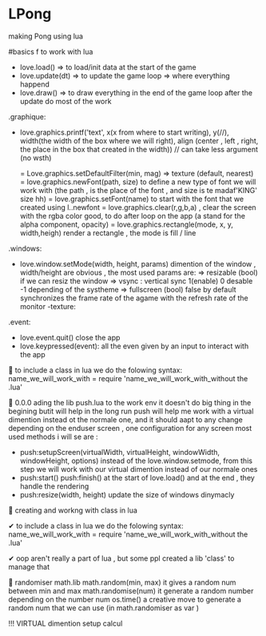 # LPong
making Pong using lua

#basics f to work with lua

- love.load() => to load/init data at the start of the game 
- love.update(dt) => to update the game loop => where everything happend
- love.draw() => to draw everything in the end of the game loop after the update do most of the work

.graphique:
- love.graphics.printf('text', x(x from where to start writing), y(//), width(the width of the box where we will right), align (center , left , right, the place in the box that created in the width)) // can take less argument (no wsth)

     =  Love.graphics.setDefaultFilter(min, mag) => texture (default, nearest)
     =  love.graphics.newFont(path, size) to define a new type of font we will work with (the path , is the place of the font , and size is te madaf'KING' size hh)
     = love.graphics.setFont(name) to start with the font that we created using l..newfont
     = love.graphics.clear(r,g,b,a) , clear the screen with the rgba color good, to do after loop on the app (a stand for the alpha component, opacity)
     = love.graphics.rectangle(mode, x, y, width,heigh) render a rectangle , the mode is fill / line


.windows:
- love.window.setMode(width, height, params) dimention of the window , width/height are obvious , the most used params are:
     => resizable (bool) if we can resiz the window
     => vsync : vertical sync 1(enable) 0 desable -1 depending of the systheme
     => fullscreen (bool) false by default synchronizes the frame rate of the agame with the refresh rate of the monitor
     -texture:

.event:
- love.event.quit()  close the app
- love.keypressed(event): all the even given by an input to interact with the app

📢 to include a class in lua we do the folowing syntax:
name_we_will_work_with = require 'name_we_will_work_with_without the .lua'

📢 0.0.0  ading the lib push.lua to the work env
it doesn't do big thing in the begining butit will help in the long run
push will help me work with a virtual dimention instead ot the normale one, and it should aapt to any change depending on the enduser screen , one configuration for any screen
most used methods i will se are :
- push:setupScreen(virtualWidth, virtualHeight, windowWidth, windowHeight, options) instead of the love.window.setmode, from this step we will work with our virtual dimention instead of our normale ones
- push:start() push:finish() at the start of love.load() and at the end , they handle the rendering
- push:resize(width, height) update the size of windows dinymacly 


📌 creating and workng with class in lua

✔ to include a class in lua we do the folowing syntax:
name_we_will_work_with = require 'name_we_will_work_with_without the .lua'

✔ oop aren't really a part of lua , but some ppl created a lib 'class' to manage that


📌 randomiser math.lib
math.random(min, max) it gives a random num between min and max
math.randomise(num) it generate a random number depending on the number num
os.time() a creative move to generate a random num that we can use (in math.randomiser as var )



!!! VIRTUAL dimention setup calcul



